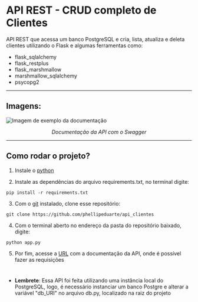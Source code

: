 # API REST - CRUD completo de Clientes

API REST que acessa um banco PostgreSQL e cria, lista, atualiza e deleta clientes utilizando o Flask e algumas ferramentas como:

- flask_sqlalchemy
- flask_restplus
- flask_marshmallow
- marshmallow_sqlalchemy
- psycopg2

---

## Imagens:

![Imagem de exemplo da documentação](https://user-images.githubusercontent.com/67296380/133320029-8f7d10bb-db6c-445a-9f98-3e90bcc99464.png)
<div align="center">
  
*Documentação da API com o Swagger*
  
</div>

---

## Como rodar o projeto?

1. Instale o [python](https://www.python.org/downloads/)

2. Instale as dependências do arquivo requirements.txt, no terminal digite:

```
pip install -r requirements.txt
```
3. Com o [git](https://git-scm.com/downloads) instalado, clone esse repositório:
```
git clone https://github.com/phellipeduarte/api_clientes
```
4. Com o terminal aberto no endereço da pasta do repositório baixado, digite:
```
python app.py
```
5. Por fim, acesse a [URL](http://localhost:5000/api/doc) com a documentação da API, onde é possível fazer as requisições

#

- **Lembrete**: Essa API foi feita utilizando uma instância local do PostgreSQL, logo, é necessário instanciar um banco Postgre e alterar a variável "db_URI" no arquivo db.py, localizado na raiz do projeto
